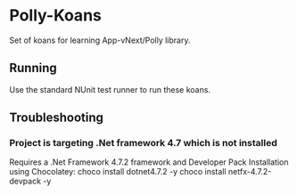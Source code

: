 # Polly-Koans
Set of koans for learning App-vNext/Polly library.

## Running
Use the standard NUnit test runner to run these koans.

## Troubleshooting

### Project is targeting .Net framework 4.7 which is not installed
Requires a .Net Framework 4.7.2 framework and Developer Pack Installation using Chocolatey: 
choco install dotnet4.7.2 -y
choco install netfx-4.7.2-devpack -y